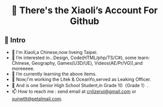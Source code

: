 <h1 align = "center">👋 There's the Xiaoli’s Account For Github</h1>

## :dog: Intro

- 🔨 I'm Xiaoli,a Chinese,now liveing Taipei.
- 👀 I’m interested in...Design, Code(HTML/php/TS/C#), some learn: Chinese, Geography, Games(U3D/UE), Videos(AE/Pr/VG)),and moreeeee.
- 🌱 I’m currently learning the above items.
- 🧧 Now,I'm working the Litek & OceanYo,served as Leaking Officer.<br>
- 🧊 And is one Senior High School Student,in Grade 10（Grade 1）.
- 📫 How to reach me : send email at [cnlizerui@gmail.com](mailto:cnlizerui@gmail.com) or [xunwtlt@petalmail.com](mailto:xunwtlt@petalmail.com).


